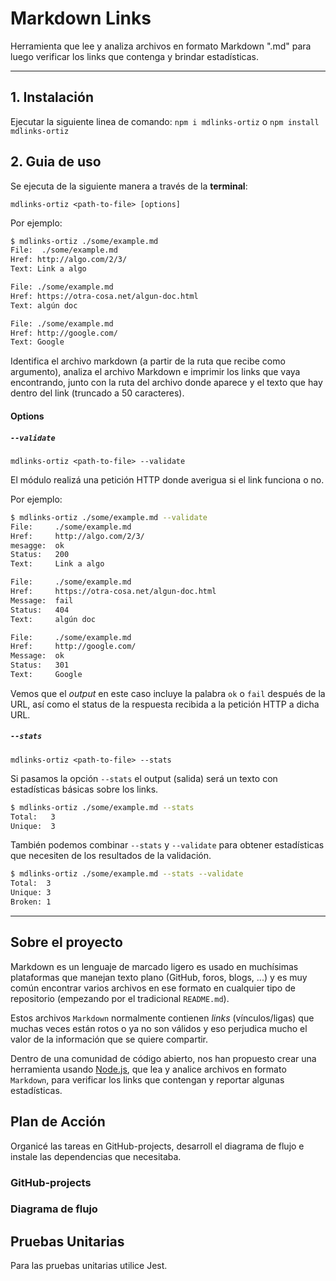 # Markdown Links

Herramienta que lee y analiza archivos en formato Markdown ".md"
para luego verificar los links que contenga y brindar estadísticas.
***
## 1. Instalación

Ejecutar la siguiente linea de comando: 
`npm i mdlinks-ortiz`  o  `npm install mdlinks-ortiz`

## 2. Guia de uso

Se ejecuta de la siguiente manera a través de la **terminal**:

`mdlinks-ortiz <path-to-file> [options]`

Por ejemplo:

```sh
$ mdlinks-ortiz ./some/example.md
File:  ./some/example.md 
Href: http://algo.com/2/3/ 
Text: Link a algo

File: ./some/example.md 
Href: https://otra-cosa.net/algun-doc.html 
Text: algún doc

File: ./some/example.md 
Href: http://google.com/ 
Text: Google
```
Identifica el archivo markdown (a partir de la ruta que recibe como
argumento), analiza el archivo Markdown e imprimir los links que vaya
encontrando, junto con la ruta del archivo donde aparece y el texto
que hay dentro del link (truncado a 50 caracteres).

#### Options

##### `--validate`

`mdlinks-ortiz <path-to-file> --validate`

El módulo realizá una petición HTTP donde averigua si el link funciona o no.

Por ejemplo:

```sh
$ mdlinks-ortiz ./some/example.md --validate
File:     ./some/example.md 
Href:     http://algo.com/2/3/ 
mesagge:  ok
Status:   200 
Text:     Link a algo

File:     ./some/example.md
Href:     https://otra-cosa.net/algun-doc.html 
Message:  fail
Status:   404     
Text:     algún doc

File:     ./some/example.md
Href:     http://google.com/
Message:  ok 
Status:   301
Text:     Google
```

Vemos que el _output_ en este caso incluye la palabra `ok` o `fail` después de
la URL, así como el status de la respuesta recibida a la petición HTTP a dicha
URL.

##### `--stats`

`mdlinks-ortiz <path-to-file> --stats`

Si pasamos la opción `--stats` el output (salida) será un texto con estadísticas
básicas sobre los links.

```sh
$ mdlinks-ortiz ./some/example.md --stats
Total:   3
Unique:  3
```

También podemos combinar `--stats` y `--validate` para obtener estadísticas que
necesiten de los resultados de la validación.

```sh
$ mdlinks-ortiz ./some/example.md --stats --validate
Total:  3
Unique: 3
Broken: 1
```



***
## Sobre el proyecto 

Markdown es un lenguaje de marcado ligero es usado en muchísimas plataformas que
manejan texto plano (GitHub, foros, blogs, ...) y es muy común
encontrar varios archivos en ese formato en cualquier tipo de repositorio
(empezando por el tradicional `README.md`).

Estos archivos `Markdown` normalmente contienen _links_ (vínculos/ligas) que
muchas veces están rotos o ya no son válidos y eso perjudica mucho el valor de
la información que se quiere compartir.

Dentro de una comunidad de código abierto, nos han propuesto crear una
herramienta usando [Node.js](https://nodejs.org/), que lea y analice archivos
en formato `Markdown`, para verificar los links que contengan y reportar
algunas estadísticas.

## Plan de Acción 

Organicé las tareas en GitHub-projects, desarroll el diagrama de flujo e
instale las dependencias que necesitaba.

### GitHub-projects 

### Diagrama de flujo 


## Pruebas Unitarias
 Para las pruebas unitarias utilice Jest.

 